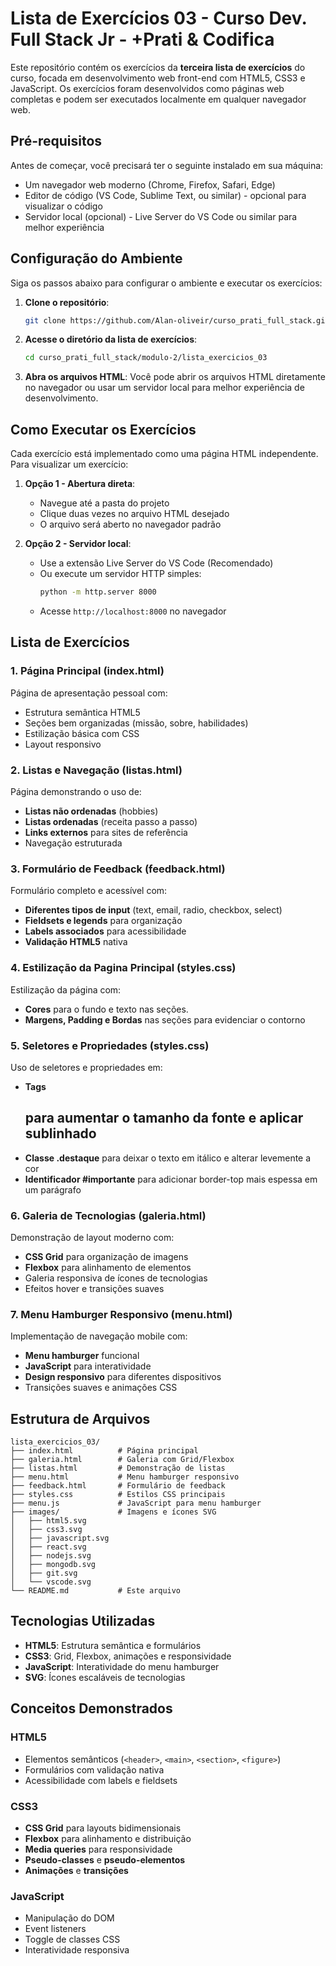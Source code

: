 # Lista de Exercícios 03 - Curso Dev. Full Stack Jr - +Prati & Codifica

Este repositório contém os exercícios da **terceira lista de exercícios** do curso, focada em desenvolvimento web front-end com HTML5, CSS3 e JavaScript. Os exercícios foram desenvolvidos como páginas web completas e podem ser executados localmente em qualquer navegador web.

## Pré-requisitos

Antes de começar, você precisará ter o seguinte instalado em sua máquina:

- Um navegador web moderno (Chrome, Firefox, Safari, Edge)
- Editor de código (VS Code, Sublime Text, ou similar) - opcional para visualizar o código
- Servidor local (opcional) - Live Server do VS Code ou similar para melhor experiência

## Configuração do Ambiente

Siga os passos abaixo para configurar o ambiente e executar os exercícios:

1. **Clone o repositório**:
   ```bash
   git clone https://github.com/Alan-oliveir/curso_prati_full_stack.git
   ```

2. **Acesse o diretório da lista de exercícios**:
   ```bash
   cd curso_prati_full_stack/modulo-2/lista_exercicios_03
   ```

3. **Abra os arquivos HTML**: Você pode abrir os arquivos HTML diretamente no navegador ou usar um servidor local para melhor experiência de desenvolvimento.

## Como Executar os Exercícios

Cada exercício está implementado como uma página HTML independente. Para visualizar um exercício:

1. **Opção 1 - Abertura direta**:
   - Navegue até a pasta do projeto
   - Clique duas vezes no arquivo HTML desejado
   - O arquivo será aberto no navegador padrão

2. **Opção 2 - Servidor local**:
   - Use a extensão Live Server do VS Code (Recomendado)
   - Ou execute um servidor HTTP simples:
     ```bash
     python -m http.server 8000
     ```
   - Acesse `http://localhost:8000` no navegador

## Lista de Exercícios

### **1. Página Principal (index.html)**
Página de apresentação pessoal com:
- Estrutura semântica HTML5
- Seções bem organizadas (missão, sobre, habilidades)
- Estilização básica com CSS
- Layout responsivo

### **2. Listas e Navegação (listas.html)**
Página demonstrando o uso de:
- **Listas não ordenadas** (hobbies)
- **Listas ordenadas** (receita passo a passo)
- **Links externos** para sites de referência
- Navegação estruturada

### **3. Formulário de Feedback (feedback.html)**
Formulário completo e acessível com:
- **Diferentes tipos de input** (text, email, radio, checkbox, select)
- **Fieldsets e legends** para organização
- **Labels associados** para acessibilidade
- **Validação HTML5** nativa

### **4. Estilização da Pagina Principal (styles.css)**
Estilização da página com:
- **Cores** para o fundo e texto nas seções.
- **Margens, Padding e Bordas** nas seções para evidenciar o contorno

### **5. Seletores e Propriedades (styles.css)**
Uso de seletores e propriedades em:
- **Tags <h2>** para aumentar o tamanho da fonte e aplicar sublinhado
- **Classe .destaque** para deixar o texto em itálico e alterar levemente a cor
- **Identificador #importante** para adicionar border-top mais espessa em um parágrafo  

### **6. Galeria de Tecnologias (galeria.html)**
Demonstração de layout moderno com:
- **CSS Grid** para organização de imagens
- **Flexbox** para alinhamento de elementos
- Galeria responsiva de ícones de tecnologias
- Efeitos hover e transições suaves

### **7. Menu Hamburger Responsivo (menu.html)**
Implementação de navegação mobile com:
- **Menu hamburger** funcional
- **JavaScript** para interatividade
- **Design responsivo** para diferentes dispositivos
- Transições suaves e animações CSS

## Estrutura de Arquivos

```
lista_exercicios_03/
├── index.html          # Página principal
├── galeria.html        # Galeria com Grid/Flexbox
├── listas.html         # Demonstração de listas
├── menu.html           # Menu hamburger responsivo
├── feedback.html       # Formulário de feedback
├── styles.css          # Estilos CSS principais
├── menu.js             # JavaScript para menu hamburger
├── images/             # Imagens e ícones SVG
│   ├── html5.svg
│   ├── css3.svg
│   ├── javascript.svg
│   ├── react.svg
│   ├── nodejs.svg
│   ├── mongodb.svg
│   ├── git.svg
│   └── vscode.svg
└── README.md           # Este arquivo
```

## Tecnologias Utilizadas

- **HTML5**: Estrutura semântica e formulários
- **CSS3**: Grid, Flexbox, animações e responsividade
- **JavaScript**: Interatividade do menu hamburger
- **SVG**: Ícones escaláveis de tecnologias

## Conceitos Demonstrados

### **HTML5**
- Elementos semânticos (`<header>`, `<main>`, `<section>`, `<figure>`)
- Formulários com validação nativa
- Acessibilidade com labels e fieldsets

### **CSS3**
- **CSS Grid** para layouts bidimensionais
- **Flexbox** para alinhamento e distribuição
- **Media queries** para responsividade
- **Pseudo-classes** e **pseudo-elementos**
- **Animações** e **transições**

### **JavaScript**
- Manipulação do DOM
- Event listeners
- Toggle de classes CSS
- Interatividade responsiva
